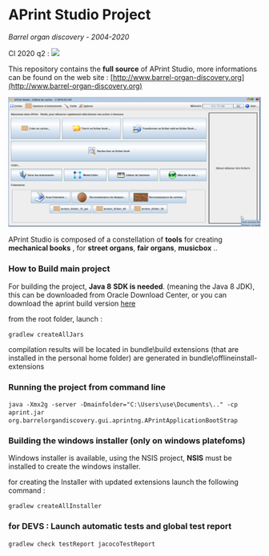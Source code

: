 # APrint Studio Project

*Barrel organ discovery - 2004-2020*

CI 2020 q2 : ![](https://travis-ci.org/barrelorgandiscovery/aprintproject.svg?branch=aprint_2020_q2)

This repository contains the **full source** of APrint Studio, more informations can be found on the web site : [http://www.barrel-organ-discovery.org](http://www.barrel-organ-discovery.org)  



![](doc/main_screenshot.png)



APrint Studio is composed of a constellation of **tools** for creating **mechanical books** , for **street organs**, **fair organs**, **musicbox** .. 



### How to Build main project

For building the project, **Java 8** **SDK is needed**. (meaning the Java 8 JDK), this can be downloaded from Oracle Download Center, or you can download the aprint build version [here](http://www.barrel-organ-discovery.org/builds/jdk1.8.0_25_x64.zip)



from the root folder, launch :

```
gradlew createAllJars
```

compilation results will be located in bundle\build
extensions (that are installed in the personal home folder) are generated in bundle\offlineinstall-extensions 


### Running the project from command line

```
java -Xmx2g -server -Dmainfolder="C:\Users\use\Documents\.." -cp aprint.jar org.barrelorgandiscovery.gui.aprintng.APrintApplicationBootStrap
```


### Building the windows installer (only on windows platefoms)

Windows installer is available, using the NSIS project, **NSIS** must be installed to create the windows installer.

for creating the Installer with updated extensions launch the following command :

```
gradlew createAllInstaller
```

### for DEVS : Launch automatic tests and global test report

```
gradlew check testReport jacocoTestReport
```

